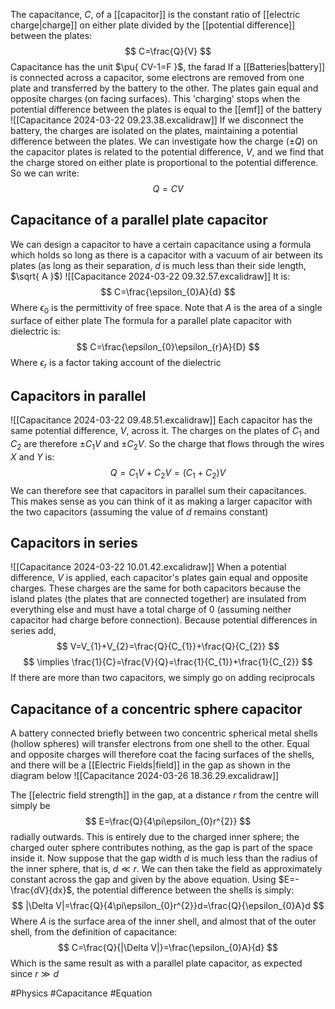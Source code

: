 The capacitance, $C$, of a [[capacitor]] is the constant ratio of [[electric charge|charge]] on either plate divided by the [[potential difference]] between the plates:
$$
C=\frac{Q}{V}
$$
Capacitance has the unit $\pu{ CV-1=F }$, the farad
If a [[Batteries|battery]] is connected across a capacitor, some electrons are removed from one plate and transferred by the battery to the other. The plates gain equal and opposite charges (on facing surfaces). This 'charging' stops when the potential difference between the plates is equal to the [[emf]] of the battery
![[Capacitance 2024-03-22 09.23.38.excalidraw]]
If we disconnect the battery, the charges are isolated on the plates, maintaining a potential difference between the plates. We can investigate how the charge ($\pm Q$) on the capacitor plates is related to the potential difference, $V$, and we find that the charge stored on either plate is proportional to the potential difference. So we can write:
$$
Q=CV
$$
## Capacitance of a parallel plate capacitor
We can design a capacitor to have a certain capacitance using a formula which holds so long as there is a capacitor with a vacuum of air between its plates (as long as their separation, $d$ is much less than their side length, $\sqrt{ A }$)
![[Capacitance 2024-03-22 09.32.57.excalidraw]]
It is:
$$
C=\frac{\epsilon_{0}A}{d}
$$
Where $\epsilon_{0}$ is the permittivity of free space. Note that $A$ is the area of a single surface of either plate
The formula for a parallel plate capacitor with dielectric is:
$$
C=\frac{\epsilon_{0}\epsilon_{r}A}{D}
$$
Where $\epsilon_{r}$ is a factor taking account of the dielectric
## Capacitors in parallel
![[Capacitance 2024-03-22 09.48.51.excalidraw]]
Each capacitor has the same potential difference, $V$, across it. The charges on the plates of $C_{1}$ and $C_{2}$ are therefore $\pm C_{1}V$ and $\pm C_{2}V$. So the charge that flows through the wires $X$ and $Y$ is:
$$
Q=C_{1}V+C_{2}V=(C_{1}+C_{2})V
$$
We can therefore see that capacitors in parallel sum their capacitances. This makes sense as you can think of it as making a larger capacitor with the two capacitors (assuming the value of $d$ remains constant)
## Capacitors in series
![[Capacitance 2024-03-22 10.01.42.excalidraw]]
When a potential difference, $V$ is applied, each capacitor's plates gain equal and opposite charges. These charges are the same for both capacitors because the island plates (the plates that are connected together) are insulated from everything else and must have a total charge of 0 (assuming neither capacitor had charge before connection). Because potential differences in series add, 
$$
V=V_{1}+V_{2}=\frac{Q}{C_{1}}+\frac{Q}{C_{2}}
$$
$$
\implies \frac{1}{C}=\frac{V}{Q}=\frac{1}{C_{1}}+\frac{1}{C_{2}}
$$
If there are more than two capacitors, we simply go on adding reciprocals
## Capacitance of a concentric sphere capacitor
A battery connected briefly between two concentric spherical metal shells (hollow spheres) will transfer electrons from one shell to the other. Equal and opposite charges will therefore coat the facing surfaces of the shells, and there will be a [[Electric Fields|field]] in the gap as shown in the diagram below
![[Capacitance 2024-03-26 18.36.29.excalidraw]]

The [[electric field strength]]  in the gap, at a distance $r$ from the centre will simply be
$$
E=\frac{Q}{4\pi\epsilon_{0}r^{2}}
$$
radially outwards. This is entirely due to the charged inner sphere; the charged outer sphere contributes nothing, as the gap is part of the space inside it. Now suppose that the gap width $d$ is much less than the radius of the inner sphere, that is, $d\ll r$. We can then take the field as approximately constant across the gap and given by the above equation. Using $E=-\frac{dV}{dx}$, the potential difference between the shells is simply:
$$
|\Delta V|=\frac{Q}{4\pi\epsilon_{0}r^{2}}d=\frac{Q}{\epsilon_{0}A}d
$$
Where $A$ is the surface area of the inner shell, and almost that of the outer shell, from the definition of capacitance:
$$
C=\frac{Q}{|\Delta V|}=\frac{\epsilon_{0}A}{d}
$$
Which is the same result as with a parallel plate capacitor, as expected since $r\gg d$

#Physics #Capacitance #Equation